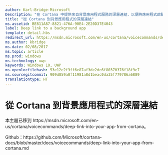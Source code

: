 ```yaml
---
author: Karl-Bridge-Microsoft
Description: "在 Cortana 中提供來自背景應用程式服務的深層連結，以便將應用程式啟動至處於特定狀態或內容的前景。"
title: "從 Cortana 到背景應用程式的深層連結"
ms.assetid: BE811A87-8821-476A-90E4-2E20D37E4043
label: Deep link to a background app
template: detail.hbs
redirect_url: https://msdn.microsoft.com/en-us/cortana/voicecommands/deep-link-into-your-app-from-cortana
ms.author: kbridge
ms.date: 02/08/2017
ms.topic: article
ms.prod: windows
ms.technology: uwp
keywords: Windows 10, UWP
ms.openlocfilehash: 53e12e2f3ff6e87af3de2dc6f80370376f18f9e7
ms.sourcegitcommit: 909d859a0f11981a8d1beac0da35f779786a6889
translationtype: HT
---
```

# <a name="deep-link-from-cortana-to-a-background-app"></a>從 Cortana 到背景應用程式的深層連結

本主題已移到 https&#58;//msdn.microsoft.com/en-us/cortana/voicecommands/deep-link-into-your-app-from-cortana。

Github：https&#58;//github.com/Microsoft/cortana-docs/blob/master/docs/voicecommands/deep-link-into-your-app-from-cortana.md
